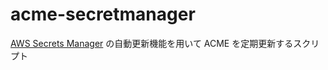 # acme-secretmanager

[AWS Secrets Manager](https://aws.amazon.com/secrets-manager/) の自動更新機能を用いて ACME を定期更新するスクリプト
